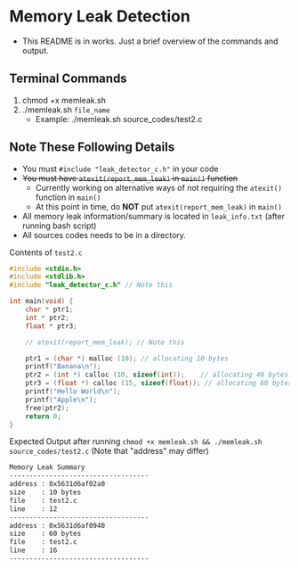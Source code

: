# Memory Leak Detection
- This README is in works. Just a brief overview of the commands and output.

## Terminal Commands
1. chmod +x memleak.sh
2. ./memleak.sh `file_name`
   - Example: ./memleak.sh source_codes/test2.c

## Note These Following Details
- You must `#include "leak_detector_c.h"` in your code
- ~~You must have `atexit(report_mem_leak)` in `main()` function~~
  - Currently working on alternative ways of not requiring the `atexit()` function in `main()`
  - At this point in time, do **NOT** put `atexit(report_mem_leak)` in `main()`
- All memory leak information/summary is located in `leak_info.txt` (after running bash script)
- All sources codes needs to be in a directory.

Contents of `test2.c`
```c
#include <stdio.h>
#include <stdlib.h>
#include "leak_detector_c.h" // Note this

int main(void) {
    char * ptr1; 
    int * ptr2; 
    float * ptr3;

    // atexit(report_mem_leak); // Note this

    ptr1 = (char *) malloc (10); // allocating 10 bytes        
    printf("Banana\n");
    ptr2 = (int *) calloc (10, sizeof(int)); 	// allocating 40 bytes 
    ptr3 = (float *) calloc (15, sizeof(float)); // allocating 60 bytes
    printf("Hello World\n");
    printf("Apple\n");
    free(ptr2);
    return 0;
}
```

Expected Output after running `chmod +x memleak.sh && ./memleak.sh source_codes/test2.c` (Note that "address" may differ)
```txt
Memory Leak Summary
-----------------------------------
address : 0x5631d6af02a0
size    : 10 bytes
file    : test2.c
line    : 12
-----------------------------------
address : 0x5631d6af0940
size    : 60 bytes
file    : test2.c
line    : 16
-----------------------------------
```

